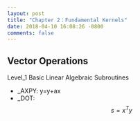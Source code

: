 ```yaml
---
layout: post
title: "Chapter 2：Fundamental Kernels"
date: 2018-04-10 16:08:26 -0800
comments: false
---
```


## Vector Operations
Level_1 Basic Linear Algebraic Subroutines
+ _AXPY: y=y+ax
+ _DOT: $$s=x^Ty$$